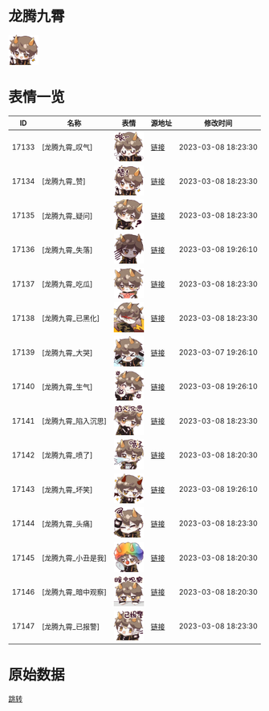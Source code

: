 # 龙腾九霄

<img src="./cover.png" height="60" alt="cover" />

# 表情一览

|ID|名称|表情|源地址|修改时间|
|----|----|----|----|----|
|17133|[龙腾九霄_叹气]|<img src="./pic/017133_%5B龙腾九霄_叹气%5D.png" height="60" alt="叹气"/>|[链接](https://i0.hdslb.com/bfs/garb/1e7a6446dc7cdf616af7f41470febf358c55a5fc.png)|2023-03-08 18:23:30|
|17134|[龙腾九霄_赞]|<img src="./pic/017134_%5B龙腾九霄_赞%5D.png" height="60" alt="赞"/>|[链接](https://i0.hdslb.com/bfs/garb/cf4939e2a630788e1a817b61fe654094fa86db0f.png)|2023-03-08 18:23:30|
|17135|[龙腾九霄_疑问]|<img src="./pic/017135_%5B龙腾九霄_疑问%5D.png" height="60" alt="疑问"/>|[链接](https://i0.hdslb.com/bfs/garb/84560036f59aec6df03bb98fd68aa401bbd55a5d.png)|2023-03-08 18:23:30|
|17136|[龙腾九霄_失落]|<img src="./pic/017136_%5B龙腾九霄_失落%5D.png" height="60" alt="失落"/>|[链接](https://i0.hdslb.com/bfs/garb/1cc9023f47872c2ad5a21ceecd9f37bef70b997b.png)|2023-03-08 19:26:10|
|17137|[龙腾九霄_吃瓜]|<img src="./pic/017137_%5B龙腾九霄_吃瓜%5D.png" height="60" alt="吃瓜"/>|[链接](https://i0.hdslb.com/bfs/garb/efa54de819945103dc07ec6316b1ab0e3fc87786.png)|2023-03-08 18:23:30|
|17138|[龙腾九霄_已黑化]|<img src="./pic/017138_%5B龙腾九霄_已黑化%5D.png" height="60" alt="已黑化"/>|[链接](https://i0.hdslb.com/bfs/garb/155bb9768e4e577a502694959e3359ff8ad53c39.png)|2023-03-08 18:23:30|
|17139|[龙腾九霄_大哭]|<img src="./pic/017139_%5B龙腾九霄_大哭%5D.png" height="60" alt="大哭"/>|[链接](https://i0.hdslb.com/bfs/garb/16c4a2a2a56ad94314ddb0a43f7b0695220616a4.png)|2023-03-07 19:26:10|
|17140|[龙腾九霄_生气]|<img src="./pic/017140_%5B龙腾九霄_生气%5D.png" height="60" alt="生气"/>|[链接](https://i0.hdslb.com/bfs/garb/9a677550f45eeed92e6df8dd8f40d9ae7b08ef2b.png)|2023-03-08 19:26:10|
|17141|[龙腾九霄_陷入沉思]|<img src="./pic/017141_%5B龙腾九霄_陷入沉思%5D.png" height="60" alt="陷入沉思"/>|[链接](https://i0.hdslb.com/bfs/garb/41d78098005853ad1b22612a5c08450ec07481ff.png)|2023-03-08 18:23:30|
|17142|[龙腾九霄_喷了]|<img src="./pic/017142_%5B龙腾九霄_喷了%5D.png" height="60" alt="喷了"/>|[链接](https://i0.hdslb.com/bfs/garb/079fe0b3acafd9b9aaf11bba0658e8e03d2e616c.png)|2023-03-08 18:20:30|
|17143|[龙腾九霄_坏笑]|<img src="./pic/017143_%5B龙腾九霄_坏笑%5D.png" height="60" alt="坏笑"/>|[链接](https://i0.hdslb.com/bfs/garb/ea52a04013eee474e2eab30926294a9587f20dc6.png)|2023-03-08 19:26:10|
|17144|[龙腾九霄_头痛]|<img src="./pic/017144_%5B龙腾九霄_头痛%5D.png" height="60" alt="头痛"/>|[链接](https://i0.hdslb.com/bfs/garb/8d1614987de0f9771e7692a160dd70f18e874266.png)|2023-03-08 18:23:30|
|17145|[龙腾九霄_小丑是我]|<img src="./pic/017145_%5B龙腾九霄_小丑是我%5D.png" height="60" alt="小丑是我"/>|[链接](https://i0.hdslb.com/bfs/garb/90393b715b7c210c0c2eaeb22116062085db8e8c.png)|2023-03-08 18:20:30|
|17146|[龙腾九霄_暗中观察]|<img src="./pic/017146_%5B龙腾九霄_暗中观察%5D.png" height="60" alt="暗中观察"/>|[链接](https://i0.hdslb.com/bfs/garb/35aa2af46747f139f1c3473e51ed15b197c5fad2.png)|2023-03-08 18:20:30|
|17147|[龙腾九霄_已报警]|<img src="./pic/017147_%5B龙腾九霄_已报警%5D.png" height="60" alt="已报警"/>|[链接](https://i0.hdslb.com/bfs/garb/071e900178694a01c154ffac9ae11b3846e6974b.png)|2023-03-08 18:23:30|

# 原始数据

[跳转](./raw.json)

